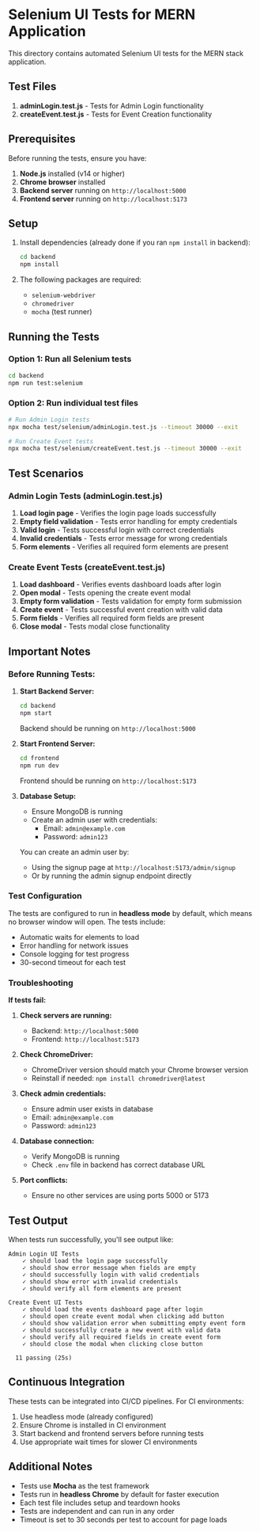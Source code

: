# Selenium UI Tests for MERN Application

This directory contains automated Selenium UI tests for the MERN stack application.

## Test Files

1. **adminLogin.test.js** - Tests for Admin Login functionality
2. **createEvent.test.js** - Tests for Event Creation functionality

## Prerequisites

Before running the tests, ensure you have:

1. **Node.js** installed (v14 or higher)
2. **Chrome browser** installed
3. **Backend server** running on `http://localhost:5000`
4. **Frontend server** running on `http://localhost:5173`

## Setup

1. Install dependencies (already done if you ran `npm install` in backend):
   ```bash
   cd backend
   npm install
   ```

2. The following packages are required:
   - `selenium-webdriver`
   - `chromedriver`
   - `mocha` (test runner)

## Running the Tests

### Option 1: Run all Selenium tests
```bash
cd backend
npm run test:selenium
```

### Option 2: Run individual test files
```bash
# Run Admin Login tests
npx mocha test/selenium/adminLogin.test.js --timeout 30000 --exit

# Run Create Event tests
npx mocha test/selenium/createEvent.test.js --timeout 30000 --exit
```

## Test Scenarios

### Admin Login Tests (adminLogin.test.js)
1. **Load login page** - Verifies the login page loads successfully
2. **Empty field validation** - Tests error handling for empty credentials
3. **Valid login** - Tests successful login with correct credentials
4. **Invalid credentials** - Tests error message for wrong credentials
5. **Form elements** - Verifies all required form elements are present

### Create Event Tests (createEvent.test.js)
1. **Load dashboard** - Verifies events dashboard loads after login
2. **Open modal** - Tests opening the create event modal
3. **Empty form validation** - Tests validation for empty form submission
4. **Create event** - Tests successful event creation with valid data
5. **Form fields** - Verifies all required form fields are present
6. **Close modal** - Tests modal close functionality

## Important Notes

### Before Running Tests:

1. **Start Backend Server:**
   ```bash
   cd backend
   npm start
   ```
   Backend should be running on `http://localhost:5000`

2. **Start Frontend Server:**
   ```bash
   cd frontend
   npm run dev
   ```
   Frontend should be running on `http://localhost:5173`

3. **Database Setup:**
   - Ensure MongoDB is running
   - Create an admin user with credentials:
     - Email: `admin@example.com`
     - Password: `admin123`
   
   You can create an admin user by:
   - Using the signup page at `http://localhost:5173/admin/signup`
   - Or by running the admin signup endpoint directly

### Test Configuration

The tests are configured to run in **headless mode** by default, which means no browser window will open. The tests include:

- Automatic waits for elements to load
- Error handling for network issues
- Console logging for test progress
- 30-second timeout for each test

### Troubleshooting

**If tests fail:**

1. **Check servers are running:**
   - Backend: `http://localhost:5000`
   - Frontend: `http://localhost:5173`

2. **Check ChromeDriver:**
   - ChromeDriver version should match your Chrome browser version
   - Reinstall if needed: `npm install chromedriver@latest`

3. **Check admin credentials:**
   - Ensure admin user exists in database
   - Email: `admin@example.com`
   - Password: `admin123`

4. **Database connection:**
   - Verify MongoDB is running
   - Check `.env` file in backend has correct database URL

5. **Port conflicts:**
   - Ensure no other services are using ports 5000 or 5173

## Test Output

When tests run successfully, you'll see output like:
```
Admin Login UI Tests
    ✓ should load the login page successfully
    ✓ should show error message when fields are empty
    ✓ should successfully login with valid credentials
    ✓ should show error with invalid credentials
    ✓ should verify all form elements are present

Create Event UI Tests
    ✓ should load the events dashboard page after login
    ✓ should open create event modal when clicking add button
    ✓ should show validation error when submitting empty event form
    ✓ should successfully create a new event with valid data
    ✓ should verify all required fields in create event form
    ✓ should close the modal when clicking close button

  11 passing (25s)
```

## Continuous Integration

These tests can be integrated into CI/CD pipelines. For CI environments:

1. Use headless mode (already configured)
2. Ensure Chrome is installed in CI environment
3. Start backend and frontend servers before running tests
4. Use appropriate wait times for slower CI environments

## Additional Notes

- Tests use **Mocha** as the test framework
- Tests run in **headless Chrome** by default for faster execution
- Each test file includes setup and teardown hooks
- Tests are independent and can run in any order
- Timeout is set to 30 seconds per test to account for page loads

